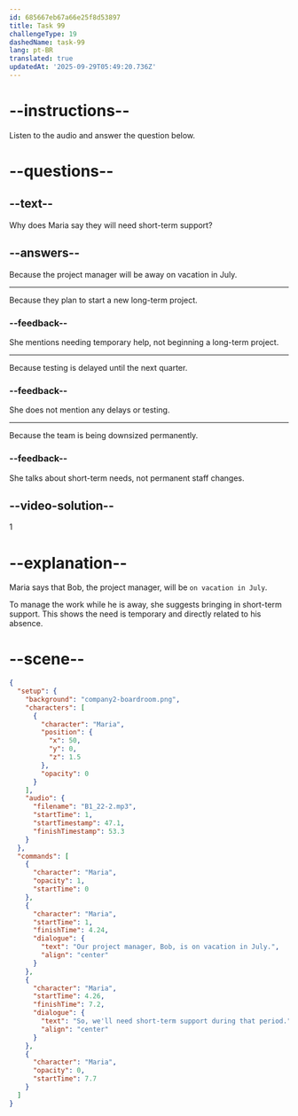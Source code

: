 ```yaml
---
id: 685667eb67a66e25f8d53897
title: Task 99
challengeType: 19
dashedName: task-99
lang: pt-BR
translated: true
updatedAt: '2025-09-29T05:49:20.736Z'
---
```


<!-- (Audio) Maria: Our project manager, Bob, is on vacation in July. So, we'll need short-term support during that period. -->

# --instructions--

Listen to the audio and answer the question below.

# --questions--

## --text--

Why does Maria say they will need short-term support?

## --answers--

Because the project manager will be away on vacation in July.

---

Because they plan to start a new long-term project.

### --feedback--

She mentions needing temporary help, not beginning a long-term project.

---

Because testing is delayed until the next quarter.

### --feedback--

She does not mention any delays or testing.

---

Because the team is being downsized permanently.

### --feedback--

She talks about short-term needs, not permanent staff changes.

## --video-solution--

1

# --explanation--

Maria says that Bob, the project manager, will be `on vacation in July`.

To manage the work while he is away, she suggests bringing in short-term support. This shows the need is temporary and directly related to his absence.

# --scene--

```json
{
  "setup": {
    "background": "company2-boardroom.png",
    "characters": [
      {
        "character": "Maria",
        "position": {
          "x": 50,
          "y": 0,
          "z": 1.5
        },
        "opacity": 0
      }
    ],
    "audio": {
      "filename": "B1_22-2.mp3",
      "startTime": 1,
      "startTimestamp": 47.1,
      "finishTimestamp": 53.3
    }
  },
  "commands": [
    {
      "character": "Maria",
      "opacity": 1,
      "startTime": 0
    },
    {
      "character": "Maria",
      "startTime": 1,
      "finishTime": 4.24,
      "dialogue": {
        "text": "Our project manager, Bob, is on vacation in July.",
        "align": "center"
      }
    },
    {
      "character": "Maria",
      "startTime": 4.26,
      "finishTime": 7.2,
      "dialogue": {
        "text": "So, we'll need short-term support during that period.",
        "align": "center"
      }
    },
    {
      "character": "Maria",
      "opacity": 0,
      "startTime": 7.7
    }
  ]
}
```
